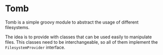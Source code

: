 # Tomb
Tomb is a simple groovy module to abstract the usage of different filesystems.

The idea is to provide with classes that can be used easily to manipulate files. This classes need to be interchangeable, so all of them implement the `FilesystemProvider` interface.

